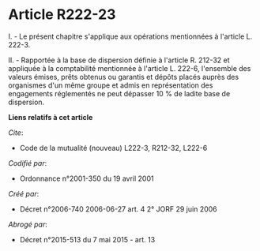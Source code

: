 # Article R222-23

I. - Le présent chapitre s'applique aux opérations mentionnées à l'article L. 222-3.

II. - Rapportée à la base de dispersion définie à l'article R. 212-32 et appliquée à la comptabilité mentionnée à l'article
L. 222-6, l'ensemble des valeurs émises, prêts obtenus ou garantis et dépôts placés auprès des organismes d'un même groupe et
admis en représentation des engagements réglementés ne peut dépasser 10 % de ladite base de dispersion.

**Liens relatifs à cet article**

_Cite_:

  - Code de la mutualité (nouveau) L222-3, R212-32, L222-6

_Codifié par_:

  - Ordonnance n°2001-350 du 19 avril 2001

_Créé par_:

  - Décret n°2006-740 2006-06-27 art. 4 2° JORF 29 juin 2006

_Abrogé par_:

  - Décret n°2015-513 du 7 mai 2015 - art. 13
